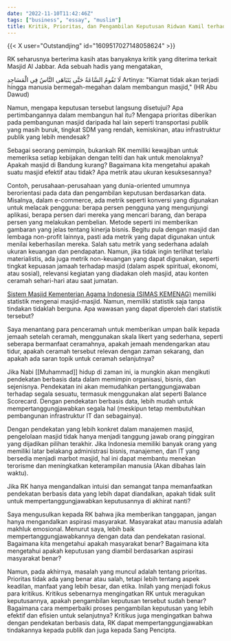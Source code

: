 ```yaml
---
date: "2022-11-10T11:42:46Z"
tags: ["business", "essay", "muslim"]
title: Kritik, Prioritas, dan Pengambilan Keputusan Ridwan Kamil terhadap Masjid Al-Jabbar
---
```


{{< X user="Outstandjing" id="1609517027148058624" >}}

RK seharusnya berterima kasih atas banyaknya kritik yang diterima terkait Masjid Al Jabbar. Ada sebuah hadis yang mengatakan, 

لَا تَقُومُ السَّاعَةُ حَتَّى يَتَبَاهَى النَّاسُ فِي الْمَسَاجِدِ Artinya: "Kiamat tidak akan terjadi hingga manusia bermegah-megahan dalam membangun masjid," (HR Abu Dawud)

Namun, mengapa keputusan tersebut langsung disetujui? Apa pertimbangannya dalam membangun hal itu? Mengapa prioritas diberikan pada pembangunan masjid daripada hal lain seperti transportasi publik yang masih buruk, tingkat SDM yang rendah, kemiskinan, atau infrastruktur publik yang lebih mendesak? 

Sebagai seorang pemimpin, bukankah RK memiliki kewajiban untuk memeriksa setiap kebijakan dengan teliti dan hak untuk menolaknya?Apakah masjid di Bandung kurang? Bagaimana kita mengetahui apakah suatu masjid efektif atau tidak? Apa metrik atau ukuran kesuksesannya? 

Contoh, perusahaan-perusahaan yang dunia-oriented umumnya berorientasi pada data dan pengambilan keputusan berdasarkan data. Misalnya, dalam e-commerce, ada metrik seperti konversi yang digunakan untuk melacak pengguna: berapa persen pengguna yang mengunjungi aplikasi, berapa persen dari mereka yang mencari barang, dan berapa persen yang melakukan pembelian. Metode seperti ini memberikan gambaran yang jelas tentang kinerja bisnis. Begitu pula dengan masjid dan lembaga non-profit lainnya, pasti ada metrik yang dapat digunakan untuk menilai keberhasilan mereka. Salah satu metrik yang sederhana adalah ukuran keuangan dan pendapatan. Namun, jika tidak ingin terlihat terlalu materialistis, ada juga metrik non-keuangan yang dapat digunakan, seperti tingkat kepuasan jamaah terhadap masjid (dalam aspek spiritual, ekonomi, atau sosial), relevansi kegiatan yang diadakan oleh masjid, atau konten ceramah sehari-hari atau saat jumatan. 

[Sistem Masjid Kementerian Agama Indonesia (SIMAS KEMENAG)](https://simas.kemenag.go.id/) memiliki statistik mengenai masjid-masjid. Namun, memiliki statistik saja tanpa tindakan tidaklah berguna. Apa wawasan yang dapat diperoleh dari statistik tersebut?

Saya menantang para penceramah untuk memberikan umpan balik kepada jemaah setelah ceramah, menggunakan skala likert yang sederhana, seperti seberapa bermanfaat ceramahnya, apakah jemaah mendengarkan atau tidur, apakah ceramah tersebut relevan dengan zaman sekarang, dan apakah ada saran topik untuk ceramah selanjutnya? 

Jika Nabi [[Muhammad]] hidup di zaman ini, ia mungkin akan mengikuti pendekatan berbasis data dalam memimpin organisasi, bisnis, dan sejenisnya. Pendekatan ini akan memudahkan pertanggungjawaban terhadap segala sesuatu, termasuk menggunakan alat seperti Balance Scorecard. Dengan pendekatan berbasis data, lebih mudah untuk mempertanggungjawabkan segala hal (meskipun tetap membutuhkan pembangunan infrastruktur IT dan sebagainya).

Dengan pendekatan yang lebih konkret dalam manajemen masjid, pengelolaan masjid tidak hanya menjadi tanggung jawab orang pinggiran yang dijadikan pilihan terakhir. Jika Indonesia memiliki banyak orang yang memiliki latar belakang administrasi bisnis, manajemen, dan IT yang bersedia menjadi marbot masjid, hal ini dapat membantu menekan terorisme dan meningkatkan keterampilan manusia (Akan dibahas lain waktu).

Jika RK hanya mengandalkan intuisi dan semangat tanpa memanfaatkan pendekatan berbasis data yang lebih dapat diandalkan, apakah tidak sulit untuk mempertanggungjawabkan keputusannya di akhirat nanti?

Saya mengusulkan kepada RK bahwa jika memberikan tanggapan, jangan hanya mengandalkan aspirasi masyarakat. Masyarakat atau manusia adalah makhluk emosional. Menurut saya, lebih baik mempertanggungjawabkannya dengan data dan pendekatan rasional. Bagaimana kita mengetahui apakah masyarakat benar? Bagaimana kita mengetahui apakah keputusan yang diambil berdasarkan aspirasi masyarakat benar?

Namun, pada akhirnya, masalah yang muncul adalah tentang prioritas. Prioritas tidak ada yang benar atau salah, tetapi lebih tentang aspek keadilan, manfaat yang lebih besar, dan etika. Inilah yang menjadi fokus para kritikus. Kritikus sebenarnya mengingatkan RK untuk meragukan keputusannya, apakah pengambilan keputusan tersebut sudah benar? Bagaimana cara memperbaiki proses pengambilan keputusan yang lebih efektif dan efisien untuk selanjutnya? Kritikus juga mengingatkan bahwa dengan pendekatan berbasis data, RK dapat mempertanggungjawabkan tindakannya kepada publik dan juga kepada Sang Pencipta.